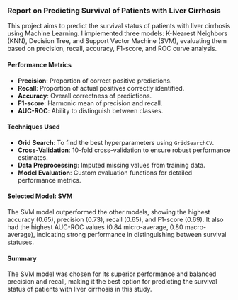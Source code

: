 ### Report on Predicting Survival of Patients with Liver Cirrhosis

This project aims to predict the survival status of patients with liver cirrhosis using Machine Learning. I implemented three models: K-Nearest Neighbors (KNN), Decision Tree, and Support Vector Machine (SVM), evaluating them based on precision, recall, accuracy, F1-score, and ROC curve analysis.

#### Performance Metrics
- **Precision**: Proportion of correct positive predictions.
- **Recall**: Proportion of actual positives correctly identified.
- **Accuracy**: Overall correctness of predictions.
- **F1-score**: Harmonic mean of precision and recall.
- **AUC-ROC**: Ability to distinguish between classes.

#### Techniques Used
- **Grid Search**: To find the best hyperparameters using `GridSearchCV`.
- **Cross-Validation**: 10-fold cross-validation to ensure robust performance estimates.
- **Data Preprocessing**: Imputed missing values from training data.
- **Model Evaluation**: Custom evaluation functions for detailed performance metrics.

#### Selected Model: SVM
The SVM model outperformed the other models, showing the highest accuracy (0.65), precision (0.73), recall (0.65), and F1-score (0.69). It also had the highest AUC-ROC values (0.84 micro-average, 0.80 macro-average), indicating strong performance in distinguishing between survival statuses.

#### Summary
The SVM model was chosen for its superior performance and balanced precision and recall, making it the best option for predicting the survival status of patients with liver cirrhosis in this study.
